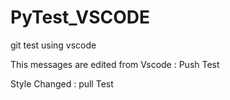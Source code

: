 # PyTest_VSCODE
git test using vscode


This messages are edited from Vscode : Push Test

Style Changed : pull Test
